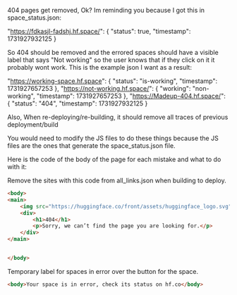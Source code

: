 404 pages get removed, Ok? Im reminding you because I got this in space_status.json:

  "https://fdkasjl-fadshj.hf.space/": {
    "status": true,
    "timestamp": 1731927932125
  }

So 404 should be removed and the errored spaces should have a visible label that says "Not working" so the user knows that if they click on it it probably wont work. This is the example json I want as a result:

  "https://working-space.hf.space": {
    "status": "is-working",
    "timestamp": 1731927657253
  },
  "https://not-working.hf.space/": {
    "working": "non-working",
    "timestamp": 1731927657253
  },
  "https://Madeup-404.hf.space/": {
    "status": "404",
    "timestamp": 1731927932125
  }
  
  
Also, When re-deploying/re-building, it should remove all traces of previous deployment/build


You would need to modify the JS files to do these things because the JS files are the ones that generate the space_status.json file.

Here is the code of the body of the page for each mistake and what to do with it:


Remove the sites with this code from all_links.json when building to deploy.
```html
<body>
<main>
    <img src="https://huggingface.co/front/assets/huggingface_logo.svg" alt="">
    <div>
        <h1>404</h1>
        <p>Sorry, we can’t find the page you are looking for.</p>
    </div>
</main>


</body>
```


Temporary label for spaces in error over the button for the space.
```html
<body>Your space is in error, check its status on hf.co</body>
```

